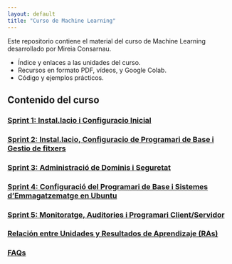 ```yaml
---
layout: default
title: "Curso de Machine Learning"
---
```


Este repositorio contiene el material del curso de Machine Learning desarrollado por Mireia Consarnau.

- Índice y enlaces a las unidades del curso.
- Recursos en formato PDF, vídeos, y Google Colab.
- Código y ejemplos prácticos.


## Contenido del curso

### [Sprint 1: Instal.lacio i Configuracio Inicial](SP1/sp1.md)
### [Sprint 2: Instal.lacio, Configuracio de Programari de Base i Gestio de fitxers](SP2/sp2.md)
### [Sprint 3: Administració de Dominis i Seguretat](SP3/SP3.md)
### [Sprint 4: Configuració del Programari de Base i Sistemes d’Emmagatzematge en Ubuntu](SP4/sp4.md)
### [Sprint 5: Monitoratge, Auditories i Programari Client/Servidor](SP5/sp5.md)
### [Relación entre Unidades y Resultados de Aprendizaje (RAs)](ras.md) 

### [FAQs](faqs/faqs.md)  
